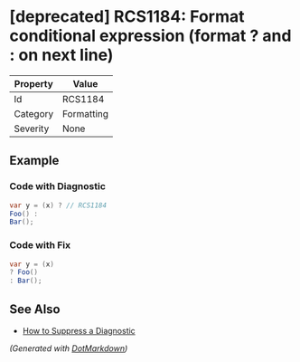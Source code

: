 # \[deprecated\] RCS1184: Format conditional expression \(format ? and : on next line\)

| Property | Value      |
| -------- | ---------- |
| Id       | RCS1184    |
| Category | Formatting |
| Severity | None       |

## Example

### Code with Diagnostic

```csharp
var y = (x) ? // RCS1184
Foo() :
Bar();
```

### Code with Fix

```csharp
var y = (x)
? Foo()
: Bar();
```

## See Also

* [How to Suppress a Diagnostic](../HowToConfigureAnalyzers.md#how-to-suppress-a-diagnostic)


*\(Generated with [DotMarkdown](http://github.com/JosefPihrt/DotMarkdown)\)*